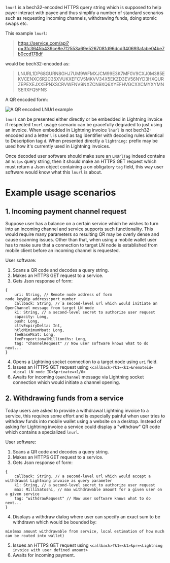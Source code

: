 `lnurl` is a bech32-encoded HTTPS query string which is supposed to help payer interact with payee and thus simplify a number of standard scenarios such as requesting incoming channels, withdrawing funds, doing atomic swaps etc.

This example `lnurl`: 
> https://service.com/api?q=3fc3645b439ce8e7f2553a69e5267081d96dcd340693afabe04be7b0ccd178df

would be bech32-encoded as:

> LNURL1DP68GURN8GHJ7UM9WFMXJCM99E3K7MF0V9CXJ0M385EKVCENXC6R2C35XVUKXEFCV5MKVV34X5EKZD3EV56NYD3HXQURZEPEXEJXXEPNXSCRVWFNV9NXZCN9XQ6XYEFHVGCXXCMYXYMNSERXFQ5FNS

A QR encoded form:

![A QR encoded LNUrl example](https://i.imgur.com/HbB7U1K.png)

`lnurl` can be presented either directly or be embedded in Lightning invoice if respected `lnurl` usage scenario can be gracefully degraded to just using an invoice. When embedded in Lightning invoice `lnurl` is not bech32-encoded and a letter `l` is used as tag identifier with decoding rules identical to Description tag `d`. When presented directly a `lightning:` prefix may be used how it's currently used in Lightning invoices.

Once decoded user software should make sure an `LNUrlTag` indeed contains an `https` query string, then it should make an HTTPS GET request which must return a Json object containing a on obligatory `tag` field, this way user software would know what this `lnurl` is about. 


# Example usage scenarios

## 1. Incoming payment channel request  
Suppose user has a balance on a certain service which he wishes to turn into an incoming channel and service supports such functionality. This would require many parameters so resulting QR may be overly dense and cause scanning issues. Other than that, when using a mobile wallet user has to make sure that a connection to target LN node is established from mobile client before an incoming channel is requested.

User software:
1. Scans a QR code and decodes a query string.
2. Makes an HTTPS GET request to a service.
3. Gets Json response of form: 
```
{
	uri: String, // Remote node address of form node_key@ip_address:port_number
	callback: String, // a second-level url which would initiate an OpenChannel message from target LN node
	k1: String, // a second-level secret to authorize user request 
	capacity: Long,
	push: Long, 
	cltvExpiryDelta: Int, 
	htlcMinimumMsat: Long, 
	feeBaseMsat: Long, 
	feeProportionalMillionths: Long,
	tag: "channelRequest" // Now user software knows what to do next...
}
```
4. Opens a Lightning socket connection to a target node using `uri` field.
5. Issues an HTTPS GET request using `<callback>?k1=<k1>&remoteid=<Local LN node ID>&private=<1/0>`
6. Awaits for incoming `OpenChannel` message via Lightning socket connection which would initiate a channel opening.


## 2. Withdrawing funds from a service
Today users are asked to provide a withdrawal Lightning invoice to a service, this requires some effort and is especially painful when user tries to withdraw funds into mobile wallet using a website on a desktop. Instead of asking for Lightning invoice a service could display a "withdraw" QR code which contains a specialized `lnurl`.

User software:
1. Scans a QR code and decodes a query string.
2. Makes an HTTPS GET request to a service.
3. Gets Json response of form: 
```
{
	callback: String, // a second-level url which would accept a withdrawal Lightning invoice as query parameter
	k1: String, // a second-level secret to authorize user request 
	max: MilliSatoshi, // max withdrawable amount for a given user on a given service
	tag: "withdrawRequest" // Now user software knows what to do next...
}
```
4. Displays a withdraw dialog where user can specify an exact sum to be withdrawn which would be bounded by: 
```
min(max amount withdrawable from service, local estimation of how much can be routed into wallet)
```
5. Issues an HTTPS GET request using `<callback>?k1=<k1>&pr=<Lightning invoice with user defined amount>`
6. Awaits for incoming payment.
